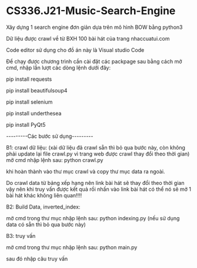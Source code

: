 ﻿# CS336.J21-Music-Search-Engine
Xây dựng 1 search engine đơn giản dựa trên mô hình BOW bằng python3

Dữ liệu được crawl về từ BXH 100 bài hát của trang nhaccuatui.com

Code editor sử dụng cho đồ án này là Visual studio Code

Để chạy được chương trình cần cài đặt các packpage sau bằng cách mở cmd, nhập lần lượt các dòng lệnh dưới đây:

pip install requests

pip install beautifulsoup4

pip install selenium

pip install underthesea

pip install PyQt5


---------Các bước sử dụng---------

B1: crawl dữ liệu: (xài dữ liệu đã crawl sẵn thì bỏ qua bước này, còn không phải update lại file crawl.py vì trang web được crawl thay đổi theo thời gian)
mở cmd nhập lệnh sau: python crawl.py 

khi hoàn thành vào thư mục crawl và copy thư mục data ra ngoài.

Do crawl data từ bảng xếp hạng nên link bài hát sẽ thay đổi theo thời gian vậy nên khi truy vấn được kết quả
rồi nhấn vào link bài hát có thể nó sẽ mở 1 bài hát khác không liên quan!!!!

B2: Build Data, inverted_index:

mở cmd trong thư mục nhập lệnh sau: python indexing.py
(nếu sử dụng data có sẵn thì bỏ qua bước này)

B3: truy vấn

mở cmd trong thư mục nhập lệnh sau: python main.py

sau đó nhập câu truy vấn

